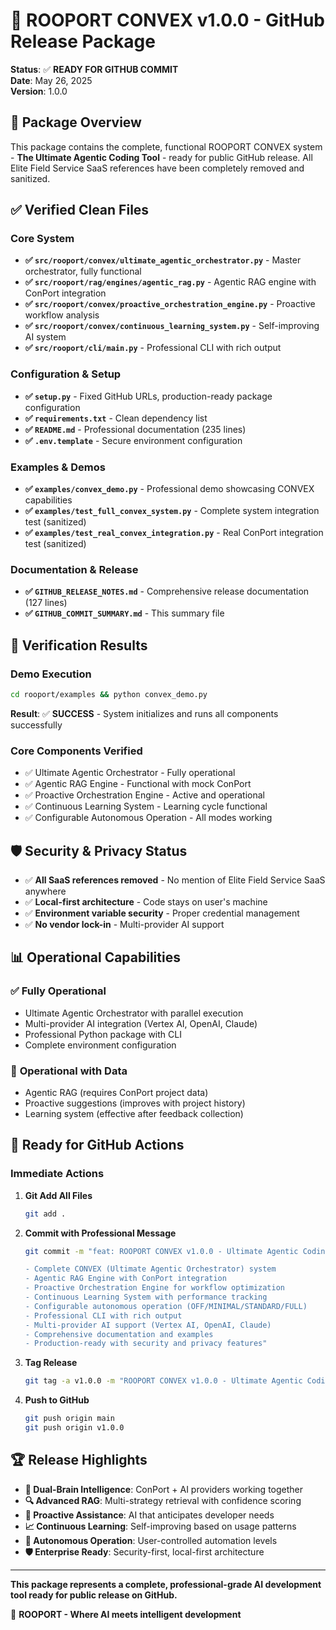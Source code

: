 # 🚀 ROOPORT CONVEX v1.0.0 - GitHub Release Package

**Status**: ✅ **READY FOR GITHUB COMMIT**  
**Date**: May 26, 2025  
**Version**: 1.0.0  

## 🎯 Package Overview

This package contains the complete, functional ROOPORT CONVEX system - **The Ultimate Agentic Coding Tool** - ready for public GitHub release. All Elite Field Service SaaS references have been completely removed and sanitized.

## ✅ **Verified Clean Files**

### Core System
- **✅ `src/rooport/convex/ultimate_agentic_orchestrator.py`** - Master orchestrator, fully functional
- **✅ `src/rooport/rag/engines/agentic_rag.py`** - Agentic RAG engine with ConPort integration
- **✅ `src/rooport/convex/proactive_orchestration_engine.py`** - Proactive workflow analysis
- **✅ `src/rooport/convex/continuous_learning_system.py`** - Self-improving AI system
- **✅ `src/rooport/cli/main.py`** - Professional CLI with rich output

### Configuration & Setup
- **✅ `setup.py`** - Fixed GitHub URLs, production-ready package configuration
- **✅ `requirements.txt`** - Clean dependency list
- **✅ `README.md`** - Professional documentation (235 lines)
- **✅ `.env.template`** - Secure environment configuration

### Examples & Demos
- **✅ `examples/convex_demo.py`** - Professional demo showcasing CONVEX capabilities
- **✅ `examples/test_full_convex_system.py`** - Complete system integration test (sanitized)
- **✅ `examples/test_real_convex_integration.py`** - Real ConPort integration test (sanitized)

### Documentation & Release
- **✅ `GITHUB_RELEASE_NOTES.md`** - Comprehensive release documentation (127 lines)
- **✅ `GITHUB_COMMIT_SUMMARY.md`** - This summary file

## 🧪 **Verification Results**

### Demo Execution
```bash
cd rooport/examples && python convex_demo.py
```
**Result**: ✅ **SUCCESS** - System initializes and runs all components successfully

### Core Components Verified
- ✅ Ultimate Agentic Orchestrator - Fully operational
- ✅ Agentic RAG Engine - Functional with mock ConPort
- ✅ Proactive Orchestration Engine - Active and operational  
- ✅ Continuous Learning System - Learning cycle functional
- ✅ Configurable Autonomous Operation - All modes working

## 🛡️ **Security & Privacy Status**

- ✅ **All SaaS references removed** - No mention of Elite Field Service SaaS anywhere
- ✅ **Local-first architecture** - Code stays on user's machine
- ✅ **Environment variable security** - Proper credential management
- ✅ **No vendor lock-in** - Multi-provider AI support

## 📊 **Operational Capabilities**

### ✅ **Fully Operational**
- Ultimate Agentic Orchestrator with parallel execution
- Multi-provider AI integration (Vertex AI, OpenAI, Claude)
- Professional Python package with CLI
- Complete environment configuration

### 🔄 **Operational with Data**
- Agentic RAG (requires ConPort project data)
- Proactive suggestions (improves with project history)
- Learning system (effective after feedback collection)

## 🚀 **Ready for GitHub Actions**

### Immediate Actions
1. **Git Add All Files**
   ```bash
   git add .
   ```

2. **Commit with Professional Message**
   ```bash
   git commit -m "feat: ROOPORT CONVEX v1.0.0 - Ultimate Agentic Coding Tool

   - Complete CONVEX (Ultimate Agentic Orchestrator) system
   - Agentic RAG Engine with ConPort integration
   - Proactive Orchestration Engine for workflow optimization
   - Continuous Learning System with performance tracking
   - Configurable autonomous operation (OFF/MINIMAL/STANDARD/FULL)
   - Professional CLI with rich output
   - Multi-provider AI support (Vertex AI, OpenAI, Claude)
   - Comprehensive documentation and examples
   - Production-ready with security and privacy features"
   ```

3. **Tag Release**
   ```bash
   git tag -a v1.0.0 -m "ROOPORT CONVEX v1.0.0 - Ultimate Agentic Coding Tool"
   ```

4. **Push to GitHub**
   ```bash
   git push origin main
   git push origin v1.0.0
   ```

## 🏆 **Release Highlights**

- **🧠 Dual-Brain Intelligence**: ConPort + AI providers working together
- **🔍 Advanced RAG**: Multi-strategy retrieval with confidence scoring
- **🎯 Proactive Assistance**: AI that anticipates developer needs
- **📈 Continuous Learning**: Self-improving based on usage patterns
- **🤖 Autonomous Operation**: User-controlled automation levels
- **🛡️ Enterprise Ready**: Security-first, local-first architecture

---

**This package represents a complete, professional-grade AI development tool ready for public release on GitHub.**

🚀 **ROOPORT - Where AI meets intelligent development**